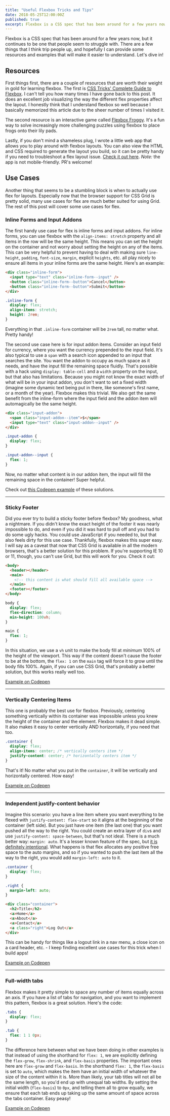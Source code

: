 ```yaml
---
title: "Useful Flexbox Tricks and Tips"
date: 2018-05-25T12:00:00Z
published: true
excerpt: Flexbox is a CSS spec that has been around for a few years now, but it continues to be one that people seem to struggle with. There are a few things that I think trip people up, and hopefully I can provide some resources and examples that will make it easier to understand.
---
```


Flexbox is a CSS spec that has been around for a few years now, but it continues to be one that people seem to struggle with. There are a few things that I think trip people up, and hopefully I can provide some resources and examples that will make it easier to understand. Let's dive in!

## Resources

First things first, there are a couple of resources that are worth their weight in gold for learning flexbox. The first is [CSS Tricks' Complete Guide to Flexbox](https://css-tricks.com/snippets/css/a-guide-to-flexbox/). I can't tell you how many times I have gone back to this post. It does an excellent job visualizing the way the different flex properties affect the layout. I honestly think that I understand flexbox so well because I basically memorized this article due to the sheer number of times I visited it.

The second resource is an interactive game called [Flexbox Froggy](https://flexboxfroggy.com/). It's a fun way to solve increasingly more challenging puzzles using flexbox to place frogs onto their lily pads.

Lastly, if you don't mind a shameless plug, I wrote a little web app that allows you to play around with flexbox layouts. You can also view the HTML and CSS required to generate the layout you build, so it can be pretty handy if you need to troubleshoot a flex layout issue. [Check it out here](https://flexbox.mcbride.tech/). *Note:* the app is not mobile-friendly. PR's welcome!

## Use Cases

Another thing that seems to be a stumbling block is when to actually use flex for layouts. Especially now that the browser support for CSS Grid is pretty solid, many use cases for flex are much better suited for using Grid. The rest of this post will cover some use cases for flex.

### Inline Forms and Input Addons

The first handy use case for flex is inline forms and input addons. For inline forms, you can use flexbox with the `align-items: stretch` property and all items in the row will be the same height. This means you can set the height on the container and not worry about setting the height on any of the items. This can be very helpful to prevent having to deal with making sure `line-height`, `padding`, `font-size`, `margin`, explicit `heights`, etc. all play nicely to ensure all items in your inline forms are the same height. Here's an example:

```html
<div class="inline-form">
  <input type="text" class="inline-form--input" />
  <button class="inline-form--button">Cancel</button>
  <button class="inline-form--button">Submit</button>
</div>
```

```css
.inline-form {
  display: flex;
  align-items: stretch;
  height: 2rem;
}
```

Everything in that `.inline-form` container will be `2rem` tall, no matter what. Pretty handy!

The second use case here is for input addon items. Consider an input field for currency, where you want the currency prepended to the input field. It's also typical to use a `span` with a search icon appended to an input that searches the site. You want the addon to occupy as much space as it needs, and have the input fill the remaining space fluidly. That's possible with a hack using `display: table-cell` and a `width` property on the input, but that also has limitations. Because you might not know the exact width of what will be in your input addon, you don't want to set a fixed width (imagine some dynamic text being put in there, like someone's first name, or a month of the year). Flexbox makes this trivial. We also get the same benefit from the inline-form where the input field and the addon item will automagically be the same height.

```html
<div class="input-addon">
  <span class="input-addon--item">$</span>
  <input type="text" class="input-addon--input" />
</div>
```

```css
.input-addon {
  display: flex;
}

.input-addon--input {
  flex: 1;
}
```

Now, no matter what content is in our addon item, the input will fill the remaining space in the container! Super helpful.

Check out [this Codepen example](https://codepen.io/mmcbride1007/pen/zjVqjN) of these solutions.

---

### Sticky Footer

Did you ever try to build a sticky footer before flexbox? My goodness, what a nightmare. If you didn't know the exact height of the footer it was nearly impossible to do, and even if you did it was hard to pull off and you had to do some ugly hacks. You could use JavaScript if you needed to, but that also feels dirty for this use case. Thankfully, flexbox makes this super easy. I will say as a caveat that now that CSS Grid is available in all the modern browsers, that's a better solution for this problem. If you're supporting IE 10 or 11, though, you can't use Grid, but this will work for you. Check it out:

```html
<body>
  <header></header>
  <main>
    <!-- this content is what should fill all available space -->
  </main>
  <footer></footer>
</body>
```

```css
body {
  display: flex;
  flex-direction: column;
  min-height: 100vh;
}

main {
  flex: 1;
}
```

In this situation, we use a `vh` unit to make the body fill at *minimum* 100% of the height of the viewport. This way if the content doesn't cause the footer to be at the bottom, the `flex: 1` on the `main` tag will force it to grow until the body fills 100%. Again, if you can use CSS Grid, that's probably a better solution, but this works really well too.

[Example on Codepen](https://codepen.io/mmcbride1007/pen/bMPjje)

---

### Vertically Centering Items

This one is probably the best use for flexbox. Previously, centering something vertically within its container was impossible unless you knew the height of the container and the element. Flexbox makes it dead simple. It also makes it easy to center vertically AND horizontally, if you need that too.

```css
.container {
  display: flex;
  align-items: center; /* vertically centers item */
  justify-content: center; /* horizontally centers item */
}
```

That's it! No matter what you put in the `container`, it will be vertically and horizontally centered. How easy!

[Example on Codepen](https://codepen.io/mmcbride1007/pen/OZewrM)

---

### Independent justify-content behavior

Imagine this scenario: you have a line item where you want everything to be flexed with `justify-content: flex-start` so it aligns at the beginning of the container (left side). But you just have one item (the last one) that you want pushed all the way to the right. You could create an extra layer of `div`s and use `justify-content: space-between`, but that's not ideal. There is a much better way: `margin: auto`. It's a lesser known feature of the spec, but [it is definitely intentional](https://www.w3.org/TR/css-flexbox-1/#auto-margins). What happens is that flex allocates any positive free space to the auto margins, and so if you wanted to push the last item all the way to the right, you would add `margin-left: auto` to it.

  ```css
  .container {
    display: flex;
  }
  
  .right {
    margin-left: auto;
  }
  ```
  
  ```html
  <div class="container">
    <h2>Title</h2>
    <a>Home</a>
    <a>About</a>
    <a>Contact</a>
    <a class="right">Log Out</a>
  </div>
  ```

This can be handy for things like a logout link in a nav menu, a close icon on a card header, etc. - I keep finding excellent use cases for this trick when I build apps!

[Example on Codepen](https://codepen.io/mmcbride1007/pen/VxJBqJ)

---

### Full-width tabs

Flexbox makes it pretty simple to space any number of items equally across an axis. If you have a list of tabs for navigation, and you want to implement this pattern, flexbox is a great solution. Here's the code:

```css
.tabs {
  display: flex;
}

.tab {
  flex: 1 1 0px;
}
```

The difference here between what we have been doing in other examples is that instead of using the shorthand for `flex: 1`, we are explicitly defining the `flex-grow`, `flex-shrink`, and `flex-basis` properties. The important ones here are `flex-grow` and `flex-basis`. In the shorthand `flex: 1`, the `flex-basis` is set to `auto`, which makes the item have an initial width of whatever the size of the content within it is. More than likely, your tab titles will not all be the same length, so you'd end up with unequal tab widths. By setting the initial width (`flex-basis`) to `0px`, and telling them all to grow equally, we ensure that each tab ends up taking up the same amount of space across the tabs container. Easy peasy!

[Example on Codepen](https://codepen.io/mmcbride1007/pen/QrXVvQ)
